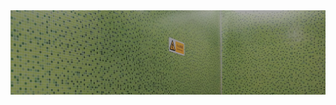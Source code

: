 <div align="center">
  <a href="https://www.youtube.com/watch?v=dQw4w9WgXcQ">
    <img src="./github_wall.jpg" alt="The GitHub heatmap wall in Hong Kong">
  </a>
</div>
